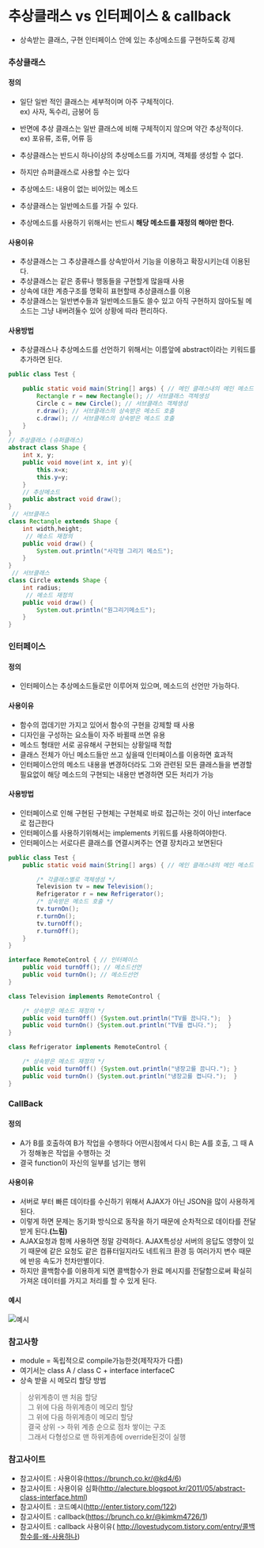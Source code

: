# 추상클래스 vs 인터페이스 & callback
- 상속받는 클래스, 구현 인터페이스 안에 있는 추상메소드를 구현하도록 강제

### 추상클래스

#### 정의
- 일단 일반 적인 클래스는 세부적이며 아주 구체적이다.  
ex) 사자, 독수리, 금붕어 등

- 반면에 추상 클래스는 일반 클래스에 비해 구체적이지 않으며 약간 추상적이다.  
ex) 포유류, 조류, 어류 등

- 추상클래스는 반드시 하나이상의 추상메소드를 가지며, 객체를 생성할 수 없다.
- 하지만 슈퍼클래스로 사용할 수는 있다

- 추상메소드: 내용이 없는 비어있는 메소드

- 추상클래스는 일반메소드를 가질 수 있다.

- 추상메소드를 사용하기 위해서는 반드시 __해당 메소드를 재정의 해야만 한다.__

#### 사용이유
- 추상클래스는 그 추상클래스를 상속받아서 기능을 이용하고 확장시키는데 이용된다.
-  추상클래스는 같은 종류나 행동들을 구현할게 많을때 사용
-  상속에 대한 계층구조를 명확히 표현할때 추상클래스를 이용
- 추상클래스는 일반변수들과 일반메소드들도 쓸수 있고 아직 구현하지 않아도될 메소드는 그냥 내버려둘수 있어 상황에 따라 편리하다.

#### 사용방법
- 추상클래스나 추상메소드를 선언하기 위해서는 이름앞에 abstract이라는 키워드를 추가하면 된다.

```java
public class Test {

	public static void main(String[] args) { // 메인 클래스내의 메인 메소드
		Rectangle r = new Rectangle(); // 서브클래스 객체생성
		Circle c = new Circle(); // 서브클래스 객체생성
		r.draw(); // 서브클래스의 상속받은 메소드 호출
		c.draw(); // 서브클래스의 상속받은 메소드 호출
	}
}
// 추상클래스 (슈퍼클래스)
abstract class Shape {
	int x, y;
	public void move(int x, int y){
		this.x=x;
		this.y=y;
	}
	// 추상메소드
	public abstract void draw();
}
 // 서브클래스
class Rectangle extends Shape {
	int width,height;
	 // 메소드 재정의
	public void draw() {
		System.out.println("사각형 그리기 메소드");
	}
}
 // 서브클래스
class Circle extends Shape {
	int radius;
	 // 메소드 재정의
	public void draw() {
		System.out.println("원그리기메소드");
	}
}
```

### 인터페이스

#### 정의
- 인터페이스는 추상메소드들로만 이루어져 있으며, 메소드의 선언만 가능하다.

#### 사용이유
- 함수의 껍데기만 가지고 있어서 함수의 구현을 강제할 때 사용
- 디자인을 구성하는 요소들이 자주 바뀔때 쓰면 유용
- 메소드 형태만 서로 공유해서 구현되는 상황일때 적합
- 클래스 전체가 아닌 메소드들만 쓰고 싶을때 인터페이스를 이용하면 효과적
- 인터페이스안의 메소드 내용을 변경하더라도 그와 관련된 모든 클래스들을 변경할 필요없이 해당 메소드의 구현되는 내용만 변경하면 모든 처리가 가능

#### 사용방법
- 인터페이스로 인해 구현된 구현체는 구현체로 바로 접근하는 것이 아닌 interface로 접근한다
- 인터페이스를 사용하기위해서는 implements 키워드를 사용하여야한다.
- 인터페이스는 서로다른 클래스를 연결시켜주는 연결 장치라고 보면된다

```java
public class Test {
	public static void main(String[] args) { // 메인 클래스내의 메인 메소드

		/* 각클래스별로 객체생성 */
		Television tv = new Television();
		Refrigerator r = new Refrigerator();
		/* 상속받은 메소드 호출 */
		tv.turnOn();
		r.turnOn();
		tv.turnOff();
		r.turnOff();
	}
}

interface RemoteControl { // 인터페이스
	public void turnOff(); // 메소드선언
	public void turnOn(); // 메소드선언
}

class Television implements RemoteControl {

	/* 상속받은 메소드 재정의 */
	public void turnOff() {System.out.println("TV를 끔니다.");	}
	public void turnOn() {System.out.println("TV를 켭니다.");	}
}

class Refrigerator implements RemoteControl {

	/* 상속받은 메소드 재정의 */
	public void turnOff() {System.out.println("냉장고를 끔니다.");	}
	public void turnOn() {System.out.println("냉장고를 켭니다.");	}
}
```

### CallBack

#### 정의
- A가 B를 호출하여 B가 작업을 수행하다 어떤시점에서 다시 B는 A를 호출, 그 때 A가 정해놓은 작업을 수행하는 것
- 결국 function이 자신의 일부를 넘기는 행위

#### 사용이유
- 서버로 부터 빠른 데이타를 수신하기 위해서 AJAX가 아닌 JSON을 많이 사용하게 된다.
- 이렇게 하면 문제는 동기화 방식으로 동작을 하기 때문에 순차적으로 데이타를 전달받게 된다.__(느림)__
- AJAX요청과 함께 사용하면 정말 강력하다. AJAX특성상 서버의 응답도 영향이 있기 때문에 같은 요청도 같은 컴퓨터일지라도 네트워크 환경 등 여러가지 변수 때문에 반응 속도가 천차만별이다.
- 하지만 콜백함수를 이용하게 되면 콜백함수가 완료 메시지를 전달함으로써 확실히 가져온 데이터를 가지고 처리를 할 수 있게 된다.

#### 예시
![예시](https://github.com/kps990515/ProgrammingStudy/blob/master/Java/%EA%B3%B5%EB%B6%80%EC%9E%90%EB%A3%8C/%EC%B6%94%EC%83%81%ED%81%B4%EB%9E%98%EC%8A%A4%26%EC%9D%B8%ED%84%B0%ED%8E%98%EC%9D%B4%EC%8A%A4/KakaoTalk_20170911_204030423.jpg)

### 참고사항
- module = 독립적으로 compile가능한것(제작자가 다름)
- 여기서는 class A / class C + interface interfaceC
- 상속 받을 시 메모리 할당 방법
>상위계층이 맨 처음 할당  
그 위에 다음 하위계층이 메모리 할당  
그 위에 다음 하위계층이 메모리 할당  
결국 상위 -> 하위 계층 순으로 점차 쌓이는 구조  
그래서 다형성으로 맨 하위계층에 override된것이 실행

### 참고사이트

- 참고사이트 : 사용이유(https://brunch.co.kr/@kd4/6)
- 참고사이트 : 사용이유 심화(http://alecture.blogspot.kr/2011/05/abstract-class-interface.html)
- 참고사이트 : 코드예시(http://enter.tistory.com/122)
- 참고사이트 : callback(https://brunch.co.kr/@kimkm4726/1)
- 참고사이트 : callback 사용이유( http://lovestudycom.tistory.com/entry/콜백함수를-왜-사용하나)
